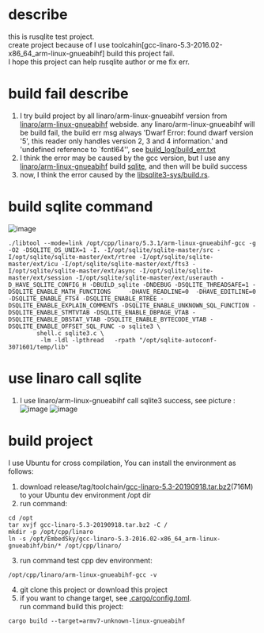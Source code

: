 # describe

this is rusqlite test project. <br />
create project because of I use toolcahin[gcc-linaro-5.3-2016.02-x86_64_arm-linux-gnueabihf] build this project
fail.<br />
I hope this project can help rusqlite author or me fix err.

# build fail describe
1. I try build project by all linaro/arm-linux-gnueabihf version from <a href="https://releases.linaro.org/components/toolchain/binaries/">linaro/arm-linux-gnueabihf</a> webside. any linaro/arm-linux-gnueabihf will be build fail, the build err msg always 'Dwarf Error: found dwarf version '5', this reader only handles version 2, 3 and 4 information.' and 'undefined reference to `fcntl64'', see <a href="https://github.com/lifeRobot/db_test/blob/master/build_log/build_err.txt">build_log/build_err.txt</a>
2. I think the error may be caused by the gcc version, but I use any <a href="https://releases.linaro.org/components/toolchain/binaries/">linaro/arm-linux-gnueabihf</a> build <a href="https://github.com/sqlite/sqlite">sqlite</a>, and then will be build success
3. now, I think the error caused by the <a href="https://github.com/rusqlite/rusqlite/blob/master/libsqlite3-sys/build.rs">libsqlite3-sys/build.rs</a>.

# build sqlite command
![image](https://user-images.githubusercontent.com/24620124/193020848-0ed9c5af-5e8d-4db3-8155-3e89ffb842e1.png)
```
./libtool --mode=link /opt/cpp/linaro/5.3.1/arm-linux-gnueabihf-gcc -g -O2 -DSQLITE_OS_UNIX=1 -I. -I/opt/sqlite/sqlite-master/src -I/opt/sqlite/sqlite-master/ext/rtree -I/opt/sqlite/sqlite-master/ext/icu -I/opt/sqlite/sqlite-master/ext/fts3 -I/opt/sqlite/sqlite-master/ext/async -I/opt/sqlite/sqlite-master/ext/session -I/opt/sqlite/sqlite-master/ext/userauth -D_HAVE_SQLITE_CONFIG_H -DBUILD_sqlite -DNDEBUG -DSQLITE_THREADSAFE=1 -DSQLITE_ENABLE_MATH_FUNCTIONS     -DHAVE_READLINE=0  -DHAVE_EDITLINE=0 -DSQLITE_ENABLE_FTS4 -DSQLITE_ENABLE_RTREE -DSQLITE_ENABLE_EXPLAIN_COMMENTS -DSQLITE_ENABLE_UNKNOWN_SQL_FUNCTION -DSQLITE_ENABLE_STMTVTAB -DSQLITE_ENABLE_DBPAGE_VTAB -DSQLITE_ENABLE_DBSTAT_VTAB -DSQLITE_ENABLE_BYTECODE_VTAB -DSQLITE_ENABLE_OFFSET_SQL_FUNC -o sqlite3 \
        shell.c sqlite3.c \
         -lm -ldl -lpthread   -rpath "/opt/sqlite-autoconf-3071601/temp/lib"
```

# use linaro call sqlite
1. I use linaro/arm-linux-gnueabihf call sqlite3 success, see picture :
![image](https://user-images.githubusercontent.com/24620124/193230865-fbd156ed-732e-4c19-91a4-f71910bee028.png)
![image](https://user-images.githubusercontent.com/24620124/193230949-9159a599-dc53-43c6-b5f0-6edf921cfa76.png)

# build project
I use Ubuntu for cross compilation, You can install the environment as follows:
1. download release/tag/toolchain/<a href="https://github.com/lifeRobot/db_test/releases/download/toolchain/gcc-linaro-5.3-20190918.tar.bz2">gcc-linaro-5.3-20190918.tar.bz2</a>(716M) to your Ubuntu dev environment /opt dir
2. run command:
``` 
cd /opt
tar xvjf gcc-linaro-5.3-20190918.tar.bz2 -C /
mkdir -p /opt/cpp/linaro
ln -s /opt/EmbedSky/gcc-linaro-5.3-2016.02-x86_64_arm-linux-gnueabihf/bin/* /opt/cpp/linaro/
```
3. run command test cpp dev environment:
```
/opt/cpp/linaro/arm-linux-gnueabihf-gcc -v
```
4. git clone this project or download this project
5. if you want to change target, see
   <a href="https://github.com/lifeRobot/db_test/blob/master/.cargo/config.toml">.cargo/config.toml</a>.
   <br />
   run command build this project:
```
cargo build --target=armv7-unknown-linux-gnueabihf
```
